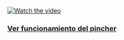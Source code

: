 






[![Watch the video](https://img.youtube.com/vi/Ux1G4xT9eyA/maxresdefault.jpg)](https://youtube.com/shorts/Ux1G4xT9eyA?si=BwozMbiXwo5YeY_l)

### [Ver funcionamiento del pincher](https://youtu.be/Ux1G4xT9eyA)
